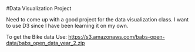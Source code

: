 #Data Visualization Project

Need to come up with a good project for the data visualization class. I want to 
use D3 since I have been learning it on my own. 

To get the Bike data Use: https://s3.amazonaws.com/babs-open-data/babs_open_data_year_2.zip